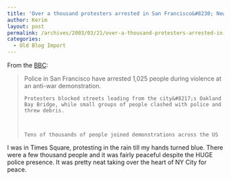 ```yaml
---
title: 'Over a thousand protesters arrested in San Francisco&#8230; New Yorkers turn out in the rain&#8230;'
author: Kerim
layout: post
permalink: /archives/2003/03/21/over-a-thousand-protesters-arrested-in-san-francisco-new-yorkers-turn-out-in-the-rain/
categories:
  - Old Blog Import
---
```

From the <a href="http://news.bbc.co.uk/2/low/middle_east/2871063.stm" onclick="_gaq.push(['_trackEvent', 'outbound-article', 'http://news.bbc.co.uk/2/low/middle_east/2871063.stm', 'BBC']);" >BBC</a>:


>   Police in San Francisco have arrested 1,025 people during violence at an anti-war demonstration.  
>   
>   
>     Protesters blocked streets leading from the city&#8217;s Oakland Bay Bridge, while small groups of people clashed with police and threw debris.
>   
>   
>   
>     Tens of thousands of people joined demonstrations across the US
>   


I was in Times Square, protesting in the rain till my hands turned blue. There were a few thousand people and it was fairly peaceful despite the HUGE police presence. It was pretty neat taking over the heart of NY City for peace.

